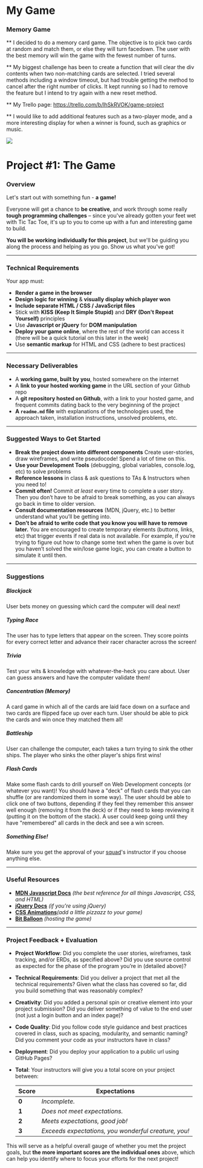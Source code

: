 # My Game
### Memory Game

** I decided to do a memory card game. The objective is to pick two cards at random and match them, or else they will turn facedown. The user with the best memory will win the game with the fewest number of turns.

** My biggest challenge has been to create a function that will clear the div contents when two non-matching cards are selected. I tried several methods including a window timeout, but had trouble getting the method to cancel after the right number of clicks. It kept running so I had to remove the feature but I intend to try again with a new reset method.

** My Trello page: https://trello.com/b/lhSkRVOK/game-project

** I would like to add additional features such as a two-player mode, and a more interesting display for when a winner is found, such as graphics or music.


















![](https://ga-dash.s3.amazonaws.com/production/assets/logo-9f88ae6c9c3871690e33280fcf557f33.png)

# Project #1: The Game

### Overview

Let's start out with something fun - **a game!**

Everyone will get a chance to **be creative**, and work through some really **tough programming challenges** – since you've already gotten your feet wet with Tic Tac Toe, it's up to you to come up with a fun and interesting game to build.

**You will be working individually for this project**, but we'll be guiding you along the process and helping as you go. Show us what you've got!


---

### Technical Requirements

Your app must:

* **Render a game in the browser**
* **Design logic for winning** & **visually display which player won**
* **Include separate HTML / CSS / JavaScript files**
* Stick with **KISS (Keep It Simple Stupid)** and **DRY (Don't Repeat Yourself)** principles
* Use **Javascript or jQuery** for **DOM manipulation**
* **Deploy your game online**, where the rest of the world can access it (there will be a quick tutorial on this later in the week)
* Use **semantic markup** for HTML and CSS (adhere to best practices)

---

### Necessary Deliverables

* A **working game, built by you**, hosted somewhere on the internet
* A **link to your hosted working game** in the URL section of your Github repo
* A **git repository hosted on Github**, with a link to your hosted game, and frequent commits dating back to the very beginning of the project
* **A `readme.md` file** with explanations of the technologies used, the approach taken, installation instructions, unsolved problems, etc.

---

### Suggested Ways to Get Started

* **Break the project down into different components** Create user-stories, draw wireframes, and write pseudocode! Spend a lot of time on this.
* **Use your Development Tools** (debugging, global variables, console.log, etc) to solve problems
* **Reference lessons** in class & ask questions to TAs & Instructors when you need to!
* **Commit often!** Commit *at least* every time to complete a user story. Then you don’t have to be afraid to break something, as you can always go back in time to older version.
* **Consult documentation resources** (MDN, jQuery, etc.) to better understand what you’ll be getting into.
* **Don’t be afraid to write code that you know you will have to remove later.** You are encouraged to create temporary elements (buttons, links, etc) that trigger events if real data is not available. For example, if you’re trying to figure out how to change some text when the game is over but you haven’t solved the win/lose game logic, you can create a button to simulate it until then.

---

### Suggestions

##### Blackjack
User bets money on guessing which card the computer will deal next!

##### Typing Race
The user has to type letters that appear on the screen. They score points for every correct letter and advance their racer character across the screen!

##### Trivia
Test your wits & knowledge with whatever-the-heck you care about. User can guess answers and have the computer validate them!

##### Concentration (Memory)
A card game in which all of the cards are laid face down on a surface and two cards are flipped face up over each turn. User should be able to pick the cards and win once they matched them all!

##### Battleship
User can challenge the computer, each takes a turn trying to sink the other ships. The player who sinks the other player's ships first wins!

##### Flash Cards
Make some flash cards to drill yourself on Web Development concepts (or whatever you want)! You should have a "deck" of flash cards that you can shuffle (or are randomized them in some way). The user should be able to click one of two buttons, depending if they feel they remember this answer well enough (removing it from the deck) or if they need to keep reviewing it (putting it on the bottom of the stack). A user could keep going until they have "remembered" all cards in the deck and see a win screen.

##### Something Else!
Make sure you get the approval of your [squad](http://bit.ly/1nZsVo9)'s instructor if you choose anything else.

---

### Useful Resources

* **[MDN Javascript Docs](https://developer.mozilla.org/en-US/docs/Web/JavaScript)** _(the best reference for all things Javascript, CSS, and HTML)_
* **[jQuery Docs](http://api.jquery.com)** _(if you're using jQuery)_
* **[CSS Animations](https://css-tricks.com/almanac/properties/a/animation/)**_(add a little pizzazz to your game)_
* **[Bit Balloon](https://www.bitballoon.com/docs)** _(hosting the game)_

---

### Project Feedback + Evaluation

* __Project Workflow__: Did you complete the user stories, wireframes, task tracking, and/or ERDs, as specified above? Did you use source control as expected for the phase of the program you’re in (detailed above)?

* __Technical Requirements__: Did you deliver a project that met all the technical requirements? Given what the class has covered so far, did you build something that was reasonably complex?

* __Creativity__: Did you added a personal spin or creative element into your project submission? Did you deliver something of value to the end user (not just a login button and an index page)?

* __Code Quality__: Did you follow code style guidance and best practices covered in class, such as spacing, modularity, and semantic naming? Did you comment your code as your instructors have in class?

* __Deployment__: Did you deploy your application to a public url using GitHub Pages?

* __Total__: Your instructors will give you a total score on your project between:

    Score | Expectations
    ----- | ------------
    **0** | _Incomplete._
    **1** | _Does not meet expectations._
    **2** | _Meets expectations, good job!_
    **3** | _Exceeds expectations, you wonderful creature, you!_

 This will serve as a helpful overall gauge of whether you met the project goals, but __the more important scores are the individual ones__ above, which can help you identify where to focus your efforts for the next project!
